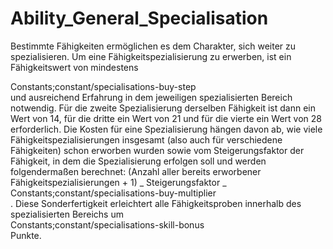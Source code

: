 # Ability_General_Specialisation

Bestimmte Fähigkeiten ermöglichen es dem Charakter, sich weiter zu spezialisieren. Um eine Fähigkeitspezialisierung zu erwerben, ist ein Fähigkeitswert von mindestens <dt>Constants;constant/specialisations-buy-step</dt> und ausreichend Erfahrung in dem jeweiligen spezialisierten Bereich notwendig. Für die zweite Spezialisierung derselben Fähigkeit ist dann ein Wert von 14, für die dritte ein Wert von 21 und für die vierte ein Wert von 28 erforderlich. Die Kosten für eine Spezialisierung hängen davon ab, wie viele Fähigkeitspezialisierungen insgesamt (also auch für verschiedene Fähigkeiten) schon erworben wurden sowie vom Steigerungsfaktor der Fähigkeit, in dem die Spezialisierung erfolgen soll und werden folgendermaßen berechnet: (Anzahl aller bereits erworbener Fähigkeitspezialisierungen + 1) _ Steigerungsfaktor _ <dt>Constants;constant/specialisations-buy-multiplier</dt>. Diese Sonderfertigkeit erleichtert alle Fähigkeitsproben innerhalb des spezialisierten Bereichs um <dt>Constants;constant/specialisations-skill-bonus</dt> Punkte.

